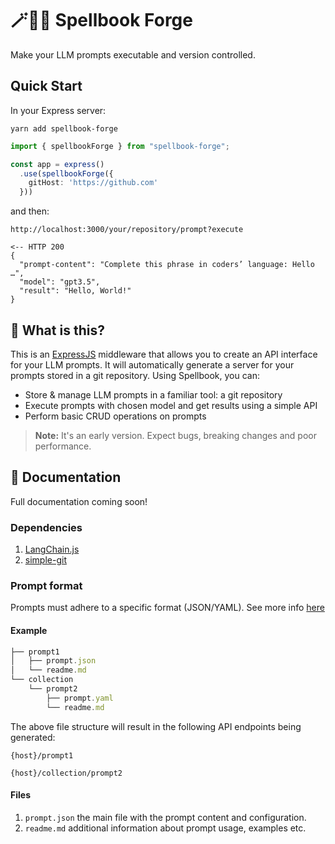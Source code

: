 # 🪄📙🔨 Spellbook Forge

Make your LLM prompts executable and version controlled. 

## Quick Start

In your Express server:

`yarn add spellbook-forge`

```typescript
import { spellbookForge } from "spellbook-forge";

const app = express()
  .use(spellbookForge({
    gitHost: 'https://github.com'
  }))
```

and then:

```
http://localhost:3000/your/repository/prompt?execute

<-- HTTP 200
{
  "prompt-content": "Complete this phrase in coders’ language: Hello …",
  "model": "gpt3.5",
  "result": "Hello, World!"
}
```

## 🤔 What is this?

This is an [ExpressJS](https://expressjs.com) middleware that allows you to create an API interface for your LLM prompts. 
It will automatically generate a server for your prompts stored in a git repository. Using Spellbook, you can:
- Store & manage LLM prompts in a familiar tool: a git repository
- Execute prompts with chosen model and get results using a simple API
- Perform basic CRUD operations on prompts

> **Note:** It's an early version. Expect bugs, breaking changes and poor performance.

## 📖 Documentation

Full documentation coming soon!

### Dependencies
   1. [LangChain.js](https://js.langchain.com)
   2. [simple-git](https://github.com/steveukx/git-js)

### Prompt format
Prompts must adhere to a specific format (JSON/YAML). See more info [here](https://github.com/hwchase17/langchain-hub/tree/master/prompts)

#### Example

```jsx
├── prompt1
│   ├── prompt.json
│   └── readme.md
└── collection
    └── prompt2
        ├── prompt.yaml
        └── readme.md
```

The above file structure will result in the following API endpoints being generated:

`{host}/prompt1`

`{host}/collection/prompt2`

#### Files
1. `prompt.json` the main file with the prompt content and configuration.
2. `readme.md` additional information about prompt usage, examples etc.
